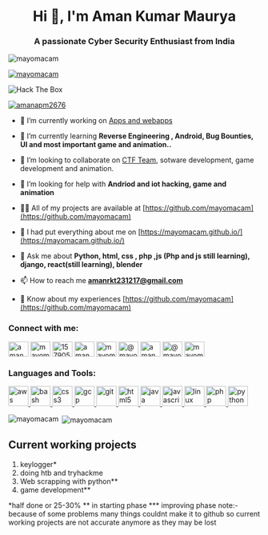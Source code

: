 <h1 align="center">Hi 👋, I'm Aman Kumar Maurya</h1>
<h3 align="center">A passionate Cyber Security Enthusiast from India</h3>

<p align="left"> <img src="https://komarev.com/ghpvc/?username=mayomacam&label=Profile%20views&color=0e75b6&style=flat" alt="mayomacam" /> </p>

<p align="left"> <a href="https://github.com/ryo-ma/github-profile-trophy"><img src="https://github-profile-trophy.vercel.app/?username=mayomacam" alt="mayomacam" /></a> </p>
<img src="http://www.hackthebox.eu/badge/image/96854" alt="Hack The Box">
<p align="left"> <a href="https://twitter.com/amanapm2676" target="blank"><img src="https://img.shields.io/twitter/follow/amanapm2676?logo=twitter&style=for-the-badge" alt="amanapm2676" /></a> </p>

- 🔭 I’m currently working on [Apps and webapps]()

- 🌱 I’m currently learning **Reverse Engineering , Android, Bug Bounties, UI and most important game and animation..**

- 👯 I’m looking to collaborate on [CTF Team](https://ctftime.org/team/110881), sotware development, game development and animation.

- 🤝 I’m looking for help with **Andriod and iot hacking, game and animation**

- 👨‍💻 All of my projects are available at [https://github.com/mayomacam](https://github.com/mayomacam)

- 📝 I had put everything about me on [https://mayomacam.github.io/](https://mayomacam.github.io/)

- 💬 Ask me about **Python, html, css , php ,js (Php and js still learning), django, react(still learning), blender**

- 📫 How to reach me **amanrkt231217@gmail.com**

- 📄 Know about my experiences [https://github.com/mayomacam](https://github.com/mayomacam)

<p align="left">
<h3 align="left">Connect with me:</h3>
<a href="https://twitter.com/amanapm2676" target="blank"><img align="center" src="https://cdn.jsdelivr.net/npm/simple-icons@3.0.1/icons/twitter.svg" alt="amanapm2676" height="30" width="40" /></a>
<a href="https://linkedin.com/in/mayomacam-2676" target="blank"><img align="center" src="https://cdn.jsdelivr.net/npm/simple-icons@3.0.1/icons/linkedin.svg" alt="mayomacam-2676" height="30" width="40" /></a>
<a href="https://stackoverflow.com/users/15790501" target="blank"><img align="center" src="https://cdn.jsdelivr.net/npm/simple-icons@3.0.1/icons/stackoverflow.svg" alt="15790501" height="30" width="40" /></a>
<a href="https://fb.com/aman.apm.7" target="blank"><img align="center" src="https://cdn.jsdelivr.net/npm/simple-icons@3.0.1/icons/facebook.svg" alt="aman.apm.7" height="30" width="40" /></a>
<a href="https://instagram.com/mayomacam" target="blank"><img align="center" src="https://cdn.jsdelivr.net/npm/simple-icons@3.0.1/icons/instagram.svg" alt="mayomacam" height="30" width="40" /></a>
<a href="https://medium.com/@mayomacam" target="blank"><img align="center" src="https://cdn.jsdelivr.net/npm/simple-icons@3.0.1/icons/medium.svg" alt="@mayomacam" height="30" width="40" /></a>
<a href="https://www.youtube.com/c/aman maurya" target="blank"><img align="center" src="https://cdn.jsdelivr.net/npm/simple-icons@3.0.1/icons/youtube.svg" alt="aman maurya" height="30" width="40" /></a>
<a href="https://www.codechef.com/users/mayomacam" target="blank"><img align="center" src="https://cdn.jsdelivr.net/npm/simple-icons@3.1.0/icons/codechef.svg" alt="@mayomacam" height="30" width="40" /></a>
<a href="https://www.hackerrank.com/mayomacam" target="blank"><img align="center" src="https://cdn.jsdelivr.net/npm/simple-icons@3.0.1/icons/hackerrank.svg" alt="mayomacam" height="30" width="40" /></a>
</p>

<h3 align="left">Languages and Tools:</h3>
<p align="left"> <a href="https://aws.amazon.com" target="_blank"> <img src="https://devicons.github.io/devicon/devicon.git/icons/amazonwebservices/amazonwebservices-original-wordmark.svg" alt="aws" width="40" height="40"/> </a> <a href="https://www.gnu.org/software/bash/" target="_blank"> <img src="https://www.vectorlogo.zone/logos/gnu_bash/gnu_bash-icon.svg" alt="bash" width="40" height="40"/> </a> <a href="https://www.w3schools.com/css/" target="_blank"> <img src="https://devicons.github.io/devicon/devicon.git/icons/css3/css3-original-wordmark.svg" alt="css3" width="40" height="40"/> </a> <a href="https://cloud.google.com" target="_blank"> <img src="https://www.vectorlogo.zone/logos/google_cloud/google_cloud-icon.svg" alt="gcp" width="40" height="40"/> </a> <a href="https://git-scm.com/" target="_blank"> <img src="https://www.vectorlogo.zone/logos/git-scm/git-scm-icon.svg" alt="git" width="40" height="40"/> </a> <a href="https://www.w3.org/html/" target="_blank"> <img src="https://devicons.github.io/devicon/devicon.git/icons/html5/html5-original-wordmark.svg" alt="html5" width="40" height="40"/> </a> <a href="https://www.java.com" target="_blank"> <img src="https://devicons.github.io/devicon/devicon.git/icons/java/java-original-wordmark.svg" alt="java" width="40" height="40"/> </a> <a href="https://developer.mozilla.org/en-US/docs/Web/JavaScript" target="_blank"> <img src="https://devicons.github.io/devicon/devicon.git/icons/javascript/javascript-original.svg" alt="javascript" width="40" height="40"/> </a> <a href="https://www.linux.org/" target="_blank"> <img src="https://devicons.github.io/devicon/devicon.git/icons/linux/linux-original.svg" alt="linux" width="40" height="40"/> </a> <a href="https://www.php.net" target="_blank"> <img src="https://devicons.github.io/devicon/devicon.git/icons/php/php-original.svg" alt="php" width="40" height="40"/> </a> <a href="https://www.python.org" target="_blank"> <img src="https://devicons.github.io/devicon/devicon.git/icons/python/python-original.svg" alt="python" width="40" height="40"/> </a> </p>

<p><img align="left" src="https://github-readme-stats.vercel.app/api/top-langs/?username=mayomacam&layout=compact" alt="mayomacam" /></p>

<p>&nbsp;<img align="center" src="https://github-readme-stats.vercel.app/api?username=mayomacam&show_icons=true" alt="mayomacam" /></p>

## Current working projects
1. keylogger*
2. doing htb and tryhackme
3. Web scrapping with python**
4. game development**

*half done or 25-30%
** in starting phase
*** improving phase
note:- because of some problems many things couldnt make it to github so current working projects are not accurate anymore as they may be lost